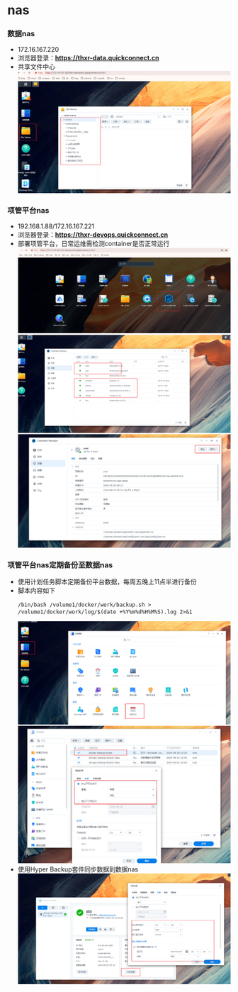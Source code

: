 # nas

### 数据nas
- 172.16.167.220 
- 浏览器登录：**https://thxr-data.quickconnect.cn**
- 共享文件中心
    ![](../../image/nas7.png)

### 项管平台nas
- 192.168.1.88/172.16.167.221
- 浏览器登录：**https://thxr-devops.quickconnect.cn**
- 部署项管平台，日常运维需检测container是否正常运行
    ![](../../image/nas1.png)
    ![](../../image/nas2.png)
    ![](../../image/nas3.png)

### 项管平台nas定期备份至数据nas
- 使用计划任务脚本定期备份平台数据，每周五晚上11点半进行备份
- 脚本内容如下
    ```shell
    /bin/bash /volume1/docker/work/backup.sh > /volume1/docker/work/log/$(date +%Y%m%d%H%M%S).log 2>&1
    ```
    ![](../../image/nas5.png)
    ![](../../image/nas6.png)
- 使用Hyper Backup套件同步数据到数据nas
    ![](../../image/nas4.png)


